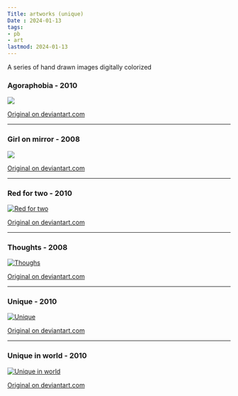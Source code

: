 ```yaml
---
Title: artworks (unique)
Date : 2024-01-13
tags:
- pb
- art
lastmod: 2024-01-13
---
```


A series of hand drawn images digitally colorized 

### Agoraphobia - 2010

[![](/../../images/art01-01p.jpg)](https://www.deviantart.com/nsivridis/art/Agoraphobia-149432822)

[Original on deviantart.com](https://www.deviantart.com/nsivridis/art/Agoraphobia-149432822)

---

### Girl on mirror - 2008

[![](/../../images/art01-02p.jpg)](https://www.deviantart.com/nsivridis/art/Girl-Mirror-149403755)

[Original on deviantart.com](https://www.deviantart.com/nsivridis/art/Girl-Mirror-149403755)

---

### Red for two - 2010

[![](/../../images/art01-03p.jpg "Red for two")](https://www.deviantart.com/nsivridis/art/Red-for-two-149403101)

[Original on deviantart.com](https://www.deviantart.com/nsivridis/art/Red-for-two-149403101)

---

### Thoughts - 2008

[![](/../../images/art01-04p.jpg "Thoughs")](https://www.deviantart.com/nsivridis/art/Thoughts-149403932)

[Original on deviantart.com](https://www.deviantart.com/nsivridis/art/Thoughts-149403932)

---

### Unique - 2010

[![](/../../images/art01-05.jpg "Unique")](https://www.deviantart.com/nsivridis/art/Unique02-159234547)

[Original on deviantart.com](https://www.deviantart.com/nsivridis/art/Unique02-159234547)

---

### Unique in world - 2010

[![](/../../images/art01-06.jpg "Unique in world")](https://www.deviantart.com/nsivridis/art/Unique04-159234969)

[Original on deviantart.com](https://www.deviantart.com/nsivridis/art/Unique04-159234969)
